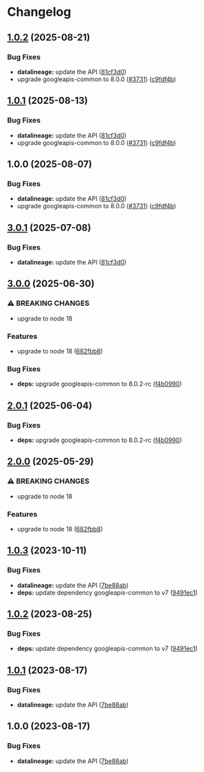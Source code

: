 # Changelog

## [1.0.2](https://github.com/googleapis/google-api-nodejs-client/compare/datalineage-v1.0.1...datalineage-v1.0.2) (2025-08-21)


### Bug Fixes

* **datalineage:** update the API ([81cf3d0](https://github.com/googleapis/google-api-nodejs-client/commit/81cf3d082fb8d05c86fc396d8ca8bc7ee3115ded))
* upgrade googleapis-common to 8.0.0  ([#3731](https://github.com/googleapis/google-api-nodejs-client/issues/3731)) ([c9fdf4b](https://github.com/googleapis/google-api-nodejs-client/commit/c9fdf4b34d6c9bcf608eee35dd281d4680be9797))

## [1.0.1](https://github.com/googleapis/google-api-nodejs-client/compare/datalineage-v1.0.0...datalineage-v1.0.1) (2025-08-13)


### Bug Fixes

* **datalineage:** update the API ([81cf3d0](https://github.com/googleapis/google-api-nodejs-client/commit/81cf3d082fb8d05c86fc396d8ca8bc7ee3115ded))
* upgrade googleapis-common to 8.0.0  ([#3731](https://github.com/googleapis/google-api-nodejs-client/issues/3731)) ([c9fdf4b](https://github.com/googleapis/google-api-nodejs-client/commit/c9fdf4b34d6c9bcf608eee35dd281d4680be9797))

## 1.0.0 (2025-08-07)


### Bug Fixes

* **datalineage:** update the API ([81cf3d0](https://github.com/googleapis/google-api-nodejs-client/commit/81cf3d082fb8d05c86fc396d8ca8bc7ee3115ded))
* upgrade googleapis-common to 8.0.0  ([#3731](https://github.com/googleapis/google-api-nodejs-client/issues/3731)) ([c9fdf4b](https://github.com/googleapis/google-api-nodejs-client/commit/c9fdf4b34d6c9bcf608eee35dd281d4680be9797))

## [3.0.1](https://github.com/googleapis/google-api-nodejs-client/compare/datalineage-v3.0.0...datalineage-v3.0.1) (2025-07-08)


### Bug Fixes

* **datalineage:** update the API ([81cf3d0](https://github.com/googleapis/google-api-nodejs-client/commit/81cf3d082fb8d05c86fc396d8ca8bc7ee3115ded))

## [3.0.0](https://github.com/googleapis/google-api-nodejs-client/compare/datalineage-v2.0.1...datalineage-v3.0.0) (2025-06-30)


### ⚠ BREAKING CHANGES

* upgrade to node 18

### Features

* upgrade to node 18 ([682fbb8](https://github.com/googleapis/google-api-nodejs-client/commit/682fbb869189ae92b3e9a194d37d0548af0c1f92))


### Bug Fixes

* **deps:** upgrade googleapis-common to 8.0.2-rc ([f4b0990](https://github.com/googleapis/google-api-nodejs-client/commit/f4b099071040cfbcfe4a2e7d487d45ee93b369e0))

## [2.0.1](https://github.com/googleapis/google-api-nodejs-client/compare/datalineage-v2.0.0...datalineage-v2.0.1) (2025-06-04)


### Bug Fixes

* **deps:** upgrade googleapis-common to 8.0.2-rc ([f4b0990](https://github.com/googleapis/google-api-nodejs-client/commit/f4b099071040cfbcfe4a2e7d487d45ee93b369e0))

## [2.0.0](https://github.com/googleapis/google-api-nodejs-client/compare/datalineage-v1.0.3...datalineage-v2.0.0) (2025-05-29)


### ⚠ BREAKING CHANGES

* upgrade to node 18

### Features

* upgrade to node 18 ([682fbb8](https://github.com/googleapis/google-api-nodejs-client/commit/682fbb869189ae92b3e9a194d37d0548af0c1f92))

## [1.0.3](https://github.com/googleapis/google-api-nodejs-client/compare/datalineage-v1.0.2...datalineage-v1.0.3) (2023-10-11)


### Bug Fixes

* **datalineage:** update the API ([7be88ab](https://github.com/googleapis/google-api-nodejs-client/commit/7be88abd11fc28ce427c1dfac538c209aff7aaff))
* **deps:** update dependency googleapis-common to v7 ([9491ec1](https://github.com/googleapis/google-api-nodejs-client/commit/9491ec1cdc3c413e7d73edcfcd59cf5c28a7c855))

## [1.0.2](https://github.com/googleapis/google-api-nodejs-client/compare/datalineage-v1.0.1...datalineage-v1.0.2) (2023-08-25)


### Bug Fixes

* **deps:** update dependency googleapis-common to v7 ([9491ec1](https://github.com/googleapis/google-api-nodejs-client/commit/9491ec1cdc3c413e7d73edcfcd59cf5c28a7c855))

## [1.0.1](https://github.com/googleapis/google-api-nodejs-client/compare/datalineage-v1.0.0...datalineage-v1.0.1) (2023-08-17)


### Bug Fixes

* **datalineage:** update the API ([7be88ab](https://github.com/googleapis/google-api-nodejs-client/commit/7be88abd11fc28ce427c1dfac538c209aff7aaff))

## 1.0.0 (2023-08-17)


### Bug Fixes

* **datalineage:** update the API ([7be88ab](https://github.com/googleapis/google-api-nodejs-client/commit/7be88abd11fc28ce427c1dfac538c209aff7aaff))
